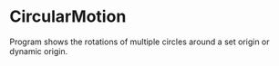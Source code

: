 # CircularMotion
Program shows the rotations of multiple circles around a set origin or dynamic origin.
